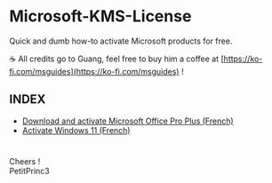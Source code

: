 # Microsoft-KMS-License

Quick and dumb how-to activate Microsoft products for free.


:coffee: All credits go to Guang, feel free to buy him a coffee at [https://ko-fi.com/msguides](https://ko-fi.com/msguides) !


## INDEX

- [Download and activate Microsoft Office Pro Plus (French)](./Office.md)
- [Activate Windows 11 (French)](./Windows.md)

#

Cheers !  
PetitPrinc3 
